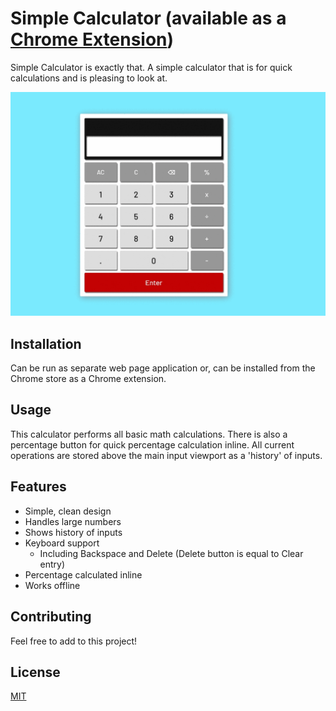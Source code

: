 # Simple Calculator (available as a [Chrome Extension](https://chrome.google.com/webstore/detail/simple-calculator/bjgpdjapmlhjjekandaelljdnhljiljc))

Simple Calculator is exactly that. A simple calculator that is for quick calculations and is pleasing to look at.

![Calculator operation as a gif](calc2.gif)

## Installation

Can be run as separate web page application or, can be installed from the Chrome store as a Chrome extension.

## Usage

This calculator performs all basic math calculations. There is also a percentage button for quick percentage calculation inline. All current operations are stored above the main input viewport as a 'history' of inputs.

## Features

- Simple, clean design
- Handles large numbers
- Shows history of inputs
- Keyboard support
  - Including Backspace and Delete (Delete button is equal to Clear entry)
- Percentage calculated inline
- Works offline

## Contributing

Feel free to add to this project!

## License

[MIT](https://choosealicense.com/licenses/mit/)

